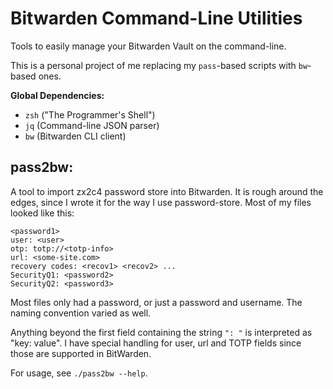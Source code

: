 # Bitwarden Command-Line Utilities

Tools to easily manage your Bitwarden Vault on the command-line.

This is a personal project of me replacing my `pass`-based scripts with `bw`-based ones.

**Global Dependencies:**

- `zsh` ("The Programmer's Shell")
- `jq` (Command-line JSON parser)
- `bw` (Bitwarden CLI client)

## pass2bw:

A tool to import zx2c4 password store into Bitwarden.
It is rough around the edges,
since I wrote it for the way I use password-store.
Most of my files looked like this:

```
<password1>
user: <user>
otp: totp://<totp-info>
url: <some-site.com>
recovery codes: <recov1> <recov2> ...
SecurityQ1: <password2>
SecurityQ2: <password3>
```

Most files only had a password, or just a password and username.
The naming convention varied as well.

Anything beyond the first field containing the string `": "`
is interpreted as "key: value".
I have special handling for user, url and TOTP fields
since those are supported in BitWarden.


For usage, see `./pass2bw --help`.

